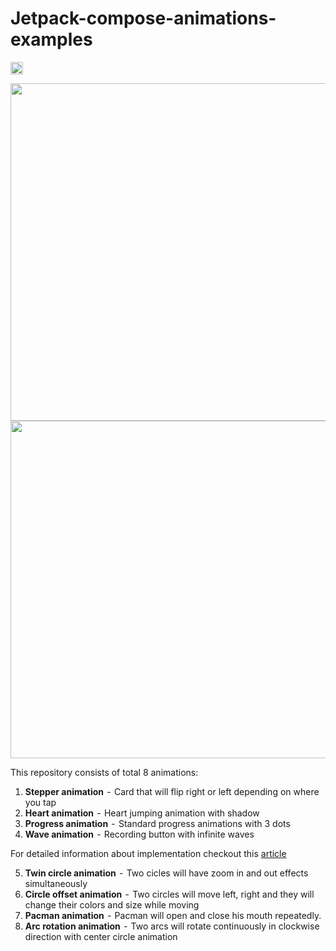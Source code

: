 # Jetpack-compose-animations-examples

<img alt="Badge" height="20px" src="https://androidweekly.net/issues/issue-503/badge">

<img src="https://github.com/canopas/Jetpack-compose-animations-examples/blob/main/gif/demo.gif" height="540" /> <img src="https://github.com/canopas/Jetpack-compose-animations-examples/blob/main/gif/coolAnimations.gif" height="540" />

This repository consists of total 8 animations:
  1. **Stepper animation**   -  Card that will flip right or left depending on where you tap
  2. **Heart animation**  -  Heart jumping animation with shadow
  3. **Progress animation**   -  Standard progress animations with 3 dots
  4. **Wave animation**  -  Recording button with infinite waves

For detailed information about implementation checkout this [article](https://blog.canopas.com/animations-in-jetpack-compose-with-examples-48307ba9dff1)

  5. **Twin circle animation**   -  Two cicles will have zoom in and out effects simultaneously
  6. **Circle offset animation**  -  Two circles will move left, right and they will change their colors and size while moving
  7. **Pacman animation**   -  Pacman will open and close his mouth repeatedly.
  8. **Arc rotation animation**  -  Two arcs will rotate continuously in clockwise direction with center circle animation
